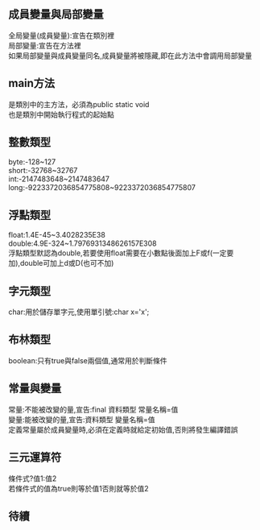 <h2>成員變量與局部變量</h2>
全局變量(成員變量):宣告在類別裡</br>
局部變量:宣告在方法裡</br>
如果局部變量與成員變量同名,成員變量將被隱藏,即在此方法中會調用局部變量
<h2>main方法</h2>
是類別中的主方法，必須為public static void</br>
也是類別中開始執行程式的起始點
<h2>整數類型</h2>
byte:-128~127</br>
short:-32768~32767</br>
int:-2147483648~2147483647</br>
long:-9223372036854775808~9223372036854775807
<h2>浮點類型</h2>
float:1.4E-45~3.4028235E38</br>
double:4.9E-324~1.7976931348626157E308</br>
浮點類型默認為double,若要使用float需要在小數點後面加上F或f(一定要加),double可加上d或D(也可不加)
<h2>字元類型</h2>
char:用於儲存單字元,使用單引號:char x='x';
<h2>布林類型</h2>
boolean:只有true與false兩個值,通常用於判斷條件
<h2>常量與變量</h2>
常量:不能被改變的量,宣告:final 資料類型 常量名稱=值</br>
變量:能被改變的量,宣告:資料類型 變量名稱=值</br>
定義常量屬於成員變量時,必須在定義時就給定初始值,否則將發生編譯錯誤
<h2>三元運算符</h2>
條件式?值1:值2</br>
若條件式的值為true則等於值1否則就等於值2
<h2>待續</>
